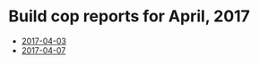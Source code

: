 # Build cop reports for April, 2017

* [2017-04-03](https://bitbucket.org/osrf/gazebo/wiki/buildcop/2017/04/03)
* [2017-04-07](https://bitbucket.org/osrf/gazebo/wiki/buildcop/2017/04/07)